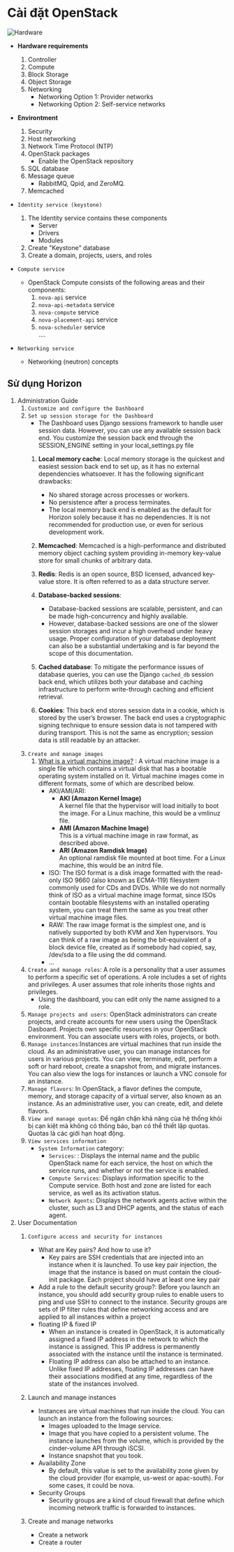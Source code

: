 # Cài đặt OpenStack

![Hardware](./images/img_10.png)  

* **Hardware requirements**
    1. Controller
    1. Compute
    1. Block Storage
    1. Object Storage
    1. Networking
        * Networking Option 1: Provider networks
        * Networking Option 2: Self-service networks
* **Environtment**
    1. Security
    1. Host networking
    1. Network Time Protocol (NTP)
    1. OpenStack packages
        * Enable the OpenStack repository
    1. SQL database
    1. Message queue
        * RabbitMQ, Qpid, and ZeroMQ.
    1. Memcached
* `Identity service (keystone)`
    1. The Identity service contains these components
        * Server
        * Drivers
        * Modules
    1. Create "Keystone" database
    1. Create a domain, projects, users, and roles  
        
* `Compute service`
    * OpenStack Compute consists of the following areas and their components:
        1. `nova-api` service
        1. `nova-api-metadata` service
        1. `nova-compute` service
        1. `nova-placement-api` service
        1. `nova-scheduler` service  
        .... 
* `Networking service`
    * Networking (neutron) concepts

## Sử dụng Horizon

1. Administration Guide
    1. `Customize and configure the Dashboard`
    1. `Set up session storage for the Dashboard`
        * The Dashboard uses Django sessions framework to handle user session data. However, you can use any available session back end. You customize the session back end through the SESSION_ENGINE setting in your local_settings.py file
        1. **Local memory cache**: Local memory storage is the quickest and easiest session back end to set up, as it has no external dependencies whatsoever. It has the following significant drawbacks:
            * No shared storage across processes or workers.        
            * No persistence after a process terminates.
            * The local memory back end is enabled as the default for Horizon solely because it has no dependencies. It is not recommended for production use, or even for serious development work.
        1. **Memcached**: Memcached is a high-performance and distributed memory object caching system providing in-memory key-value store for small chunks of arbitrary data.
        1. **Redis**: Redis is an open source, BSD licensed, advanced key-value store. It is often referred to as a data structure server.
        1. **Database-backed sessions**: 
            * Database-backed sessions are scalable, persistent, and can be made high-concurrency and highly available.
            * However, database-backed sessions are one of the slower session storages and incur a high overhead under heavy usage. Proper configuration of your database deployment can also be a substantial undertaking and is far beyond the scope of this documentation.
        1. **Cached database**: To mitigate the performance issues of database queries, you can use the Django `cached_db` session back end, which utilizes both your database and caching infrastructure to perform write-through caching and efficient retrieval.

        1. **Cookies**: This back end stores session data in a cookie, which is stored by the user’s browser. The back end uses a cryptographic signing technique to ensure session data is not tampered with during transport. This is not the same as encryption; session data is still readable by an attacker.
    1. `Create and manage images`
        1. [What is a virtual machine image?](https://docs.openstack.org/image-guide/introduction.html) : A virtual machine image is a single file which contains a virtual disk that has a bootable operating system installed on it. Virtual machine images come in different formats, some of which are described below.
            * AKI/AMI/ARI: 
                * **AKI (Amazon Kernel Image)**  
                A kernel file that the hypervisor will load initially to boot the image. For a Linux machine, this would be a vmlinuz file.
                * **AMI (Amazon Machine Image)**  
                This is a virtual machine image in raw format, as described above.
                * **ARI (Amazon Ramdisk Image)**  
                An optional ramdisk file mounted at boot time. For a Linux machine, this would be an initrd file.
            * ISO: The ISO format is a disk image formatted with the read-only ISO 9660 (also known as ECMA-119) filesystem commonly used for CDs and DVDs. While we do not normally think of ISO as a virtual machine image format, since ISOs contain bootable filesystems with an installed operating system, you can treat them the same as you treat other virtual machine image files.
            * RAW: The raw image format is the simplest one, and is natively supported by both KVM and Xen hypervisors. You can think of a raw image as being the bit-equivalent of a block device file, created as if somebody had copied, say, /dev/sda to a file using the dd command.
            * ...
    1. `Create and manage roles`: A role is a personality that a user assumes to perform a specific set of operations. A role includes a set of rights and privileges. A user assumes that role inherits those rights and privileges.
        * Using the dashboard, you can edit only the name assigned to a role.
    1. `Manage projects and users`: OpenStack administrators can create projects, and create accounts for new users using the OpenStack Dasboard. Projects own specific resources in your OpenStack environment. You can associate users with roles, projects, or both.
    1. `Manage instances`:Instances are virtual machines that run inside the cloud. As an administrative user, you can manage instances for users in various projects. You can view, terminate, edit, perform a soft or hard reboot, create a snapshot from, and migrate instances. You can also view the logs for instances or launch a VNC console for an instance.
    1. `Manage flavors`: In OpenStack, a flavor defines the compute, memory, and storage capacity of a virtual server, also known as an instance. As an administrative user, you can create, edit, and delete flavors.
    1. `View and manage quotas`: Để ngăn chặn khả năng của hệ thống khỏi bị cạn kiệt mà không có thông báo, bạn có thể thiết lập quotas. Quotas là các giới hạn hoạt động.
    1. `View services information`
        * `System Information` category:
            * `Services`: : Displays the internal name and the public OpenStack name for each service, the host on which the service runs, and whether or not the service is enabled.
            * `Compute Services`:  Displays information specific to the Compute service. Both host and zone are listed for each service, as well as its activation status.
            * `Network Agents`: Displays the network agents active within the cluster, such as L3 and DHCP agents, and the status of each agent.
1. User Documentation
    1. `Configure access and security for instances`
        * What are Key pairs? And how to use it?
            * Key pairs are SSH credentials that are injected into an instance when it is launched. To use key pair injection, the image that the instance is based on must contain the cloud-init package. Each project should have at least one key pair
        * Add a rule to the default security group?: Before you launch an instance, you should add security group rules to enable users to ping and use SSH to connect to the instance. Security groups are sets of IP filter rules that define networking access and are applied to all instances within a project
        * floating IP & fixed IP
            * When an instance is created in OpenStack, it is automatically assigned a fixed IP address in the network to which the instance is assigned. This IP address is permanently associated with the instance until the instance is terminated.
            * Floating IP address can also be attached to an instance. Unlike fixed IP addresses, floating IP addresses can have their associations modified at any time, regardless of the state of the instances involved.

    1. Launch and manage instances
        * Instances are virtual machines that run inside the cloud. You can launch an instance from the following sources:
            * Images uploaded to the Image service.
            * Image that you have copied to a persistent volume. The instance launches from the volume, which is provided by the cinder-volume API through iSCSI.
            * Instance snapshot that you took.
        * Availability Zone
            * By default, this value is set to the availability zone given by the cloud provider (for example, us-west or apac-south). For some cases, it could be nova.
        * Security Groups
            * Security groups are a kind of cloud firewall that define which incoming network traffic is forwarded to instances.
    1. Create and manage networks
        * Create a network
        * Create a router
